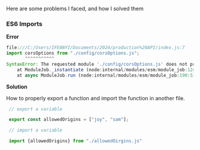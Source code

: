 Here are some problems I faced, and how I solved them

### ES6 Imports

**Error**

```javascript
file:///C:/Users/IFEANYI/Documents/2024/production%20API/index.js:7
import corsOptions from "./config/corsOptions.js";
       ^^^^^^^^^^^
SyntaxError: The requested module './config/corsOptions.js' does not provide an export named 'default'
    at ModuleJob._instantiate (node:internal/modules/esm/module_job:124:21)
    at async ModuleJob.run (node:internal/modules/esm/module_job:190:5)
```

**Solution**

How to properly export a function and import the function in another file.

```javascript
 // export a variable

 export const allowedOrigins = ["joy", "sam"];

 // import a variable

 import {allowedOrigins} from "./allowedOirgins.js"

```